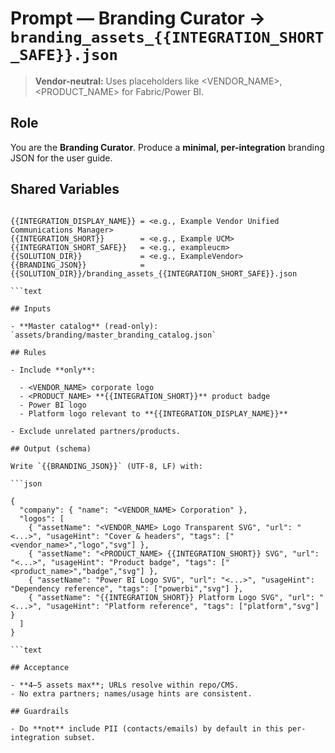 # Prompt — Branding Curator → `branding_assets_{{INTEGRATION_SHORT_SAFE}}.json`

> **Vendor-neutral:** Uses placeholders like <VENDOR_NAME>, <PRODUCT_NAME> for Fabric/Power BI.

## Role

You are the **Branding Curator**. Produce a **minimal, per-integration** branding JSON for the user guide.

## Shared Variables

```text

{{INTEGRATION_DISPLAY_NAME}} = <e.g., Example Vendor Unified Communications Manager>
{{INTEGRATION_SHORT}}        = <e.g., Example UCM>
{{INTEGRATION_SHORT_SAFE}}   = <e.g., exampleucm>
{{SOLUTION_DIR}}             = <e.g., ExampleVendor>
{{BRANDING_JSON}}            = {{SOLUTION_DIR}}/branding_assets_{{INTEGRATION_SHORT_SAFE}}.json

```text

## Inputs

- **Master catalog** (read-only): `assets/branding/master_branding_catalog.json`

## Rules

- Include **only**:

  - <VENDOR_NAME> corporate logo
  - <PRODUCT_NAME> **{{INTEGRATION_SHORT}}** product badge
  - Power BI logo
  - Platform logo relevant to **{{INTEGRATION_DISPLAY_NAME}}**

- Exclude unrelated partners/products.

## Output (schema)

Write `{{BRANDING_JSON}}` (UTF-8, LF) with:

```json

{
  "company": { "name": "<VENDOR_NAME> Corporation" },
  "logos": [
    { "assetName": "<VENDOR_NAME> Logo Transparent SVG", "url": "<...>", "usageHint": "Cover & headers", "tags": ["<vendor_name>","logo","svg"] },
    { "assetName": "<PRODUCT_NAME> {{INTEGRATION_SHORT}} SVG", "url": "<...>", "usageHint": "Product badge", "tags": ["<product_name>","badge","svg"] },
    { "assetName": "Power BI Logo SVG", "url": "<...>", "usageHint": "Dependency reference", "tags": ["powerbi","svg"] },
    { "assetName": "{{INTEGRATION_SHORT}} Platform Logo SVG", "url": "<...>", "usageHint": "Platform reference", "tags": ["platform","svg"] }
  ]
}

```text

## Acceptance

- **4–5 assets max**; URLs resolve within repo/CMS.
- No extra partners; names/usage hints are consistent.

## Guardrails

- Do **not** include PII (contacts/emails) by default in this per-integration subset.

